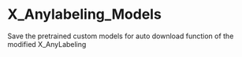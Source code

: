 # X_Anylabeling_Models
Save the pretrained custom models for auto download function of the modified X_AnyLabeling
